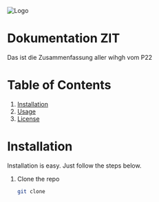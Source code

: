 
![Logo](https://i.ibb.co/FXFpvz6/p22matelogo.jpg)


# Dokumentation ZIT

Das ist die Zusammenfassung aller wihgh vom P22

# Table of Contents

1. [Installation](#installation)
2. [Usage](#usage)
3. [License](#license)

# Installation

Installation is easy. Just follow the steps below.

1. Clone the repo

   ```sh
   git clone